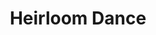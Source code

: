 ---
title: Heirloom Dance
links:
    - name: facebook
      url: https://www.facebook.com/heirloomdancestudio/
    - name: youtube
      url: https://www.youtube.com/channel/UCkJ7VoD54xpBQZf0w5WYLpA
website: http://heirloomdancestudio.com/
styles: 
    - Ballroom 
    - Latin 
    - Swing
lessons: 
  - west-coast-swing-solid
  - vintage-lindy-hop-at-solid
---
